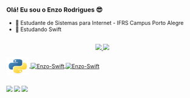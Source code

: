 ### Olá! Eu sou o Enzo Rodrigues 😎

- 🔭 Estudante de Sistemas para Internet - IFRS Campus Porto Alegre
- 🌱 Estudando Swift

##

<div align="center">
  <a href="https://github.com/EnzoGRodrigues">
  <img height="151em" src="https://github-readme-stats.vercel.app/api?username=EnzoGRodrigues&show_icons=true&theme=aura_dark&include_all_commits=true&count_private=true"/>
  <img height="151em" src="https://github-readme-stats.vercel.app/api/top-langs/?username=EnzoGRodrigues&layout=compact&langs_count=7&theme=aura_dark"/>
</div>

<div style="display: inline_block"><br>
  <img align="center" alt="Enzo-Python" height="45" width="60" src="https://raw.githubusercontent.com/devicons/devicon/master/icons/python/python-original.svg">
  <img align="center" alt="Enzo-Swift" height="45" width="60" src="https://cdn.jsdelivr.net/gh/devicons/devicon/icons/swift/swift-original.svg">
  <img align="center" alt="Enzo-Swift" height="45" width="60" src="https://cdn.jsdelivr.net/gh/devicons/devicon/icons/java/java-original.svg">
</div>

##

<div> 
  <a href="https://www.instagram.com/_enzooyy_/" target="_blank"><img src="https://img.shields.io/badge/-Instagram-%23E4405F?style=for-the-badge&logo=instagram&logoColor=white" target="_blank"></a>
  <a href = "mailto:enzorodrigues272@gmail.com"><img src="https://img.shields.io/badge/-Gmail-%23333?style=for-the-badge&logo=gmail&logoColor=white" target="_blank"></a>
  <a href="https://www.linkedin.com/in/enzogrodrigues/" target="_blank"><img src="https://img.shields.io/badge/-LinkedIn-%230077B5?style=for-the-badge&logo=linkedin&logoColor=white" target="_blank"></a>
</div>
